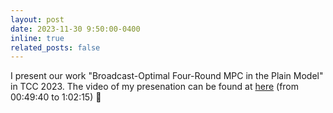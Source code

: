 ```yaml
---
layout: post
date: 2023-11-30 9:50:00-0400
inline: true
related_posts: false
---
```


I present our work "Broadcast-Optimal Four-Round MPC in the Plain Model" in TCC 2023. The video of my presenation can be found at <a href='https://www.youtube.com/watch?v=A6hZImt7Cd4'>here</a> (from 00:49:40 to 1:02:15) :grimacing:
